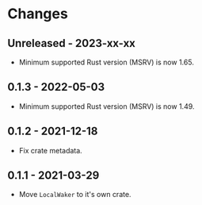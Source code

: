 # Changes

## Unreleased - 2023-xx-xx

- Minimum supported Rust version (MSRV) is now 1.65.

## 0.1.3 - 2022-05-03

- Minimum supported Rust version (MSRV) is now 1.49.

## 0.1.2 - 2021-12-18

- Fix crate metadata.

## 0.1.1 - 2021-03-29

- Move `LocalWaker` to it's own crate.

